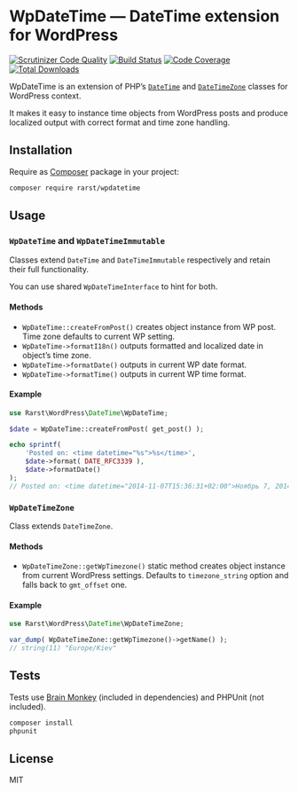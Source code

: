 # WpDateTime — DateTime extension for WordPress

[![Scrutinizer Code Quality](https://scrutinizer-ci.com/g/Rarst/wpdatetime/badges/quality-score.png?b=master)](https://scrutinizer-ci.com/g/Rarst/wpdatetime/?branch=master)
[![Build Status](https://scrutinizer-ci.com/g/Rarst/wpdatetime/badges/build.png?b=master)](https://scrutinizer-ci.com/g/Rarst/wpdatetime/build-status/master)
[![Code Coverage](https://scrutinizer-ci.com/g/Rarst/wpdatetime/badges/coverage.png?b=master)](https://scrutinizer-ci.com/g/Rarst/wpdatetime/?branch=master)
[![Total Downloads](https://poser.pugx.org/rarst/wpdatetime/downloads)](https://packagist.org/packages/rarst/wpdatetime)

WpDateTime is an extension of PHP’s [`DateTime`](http://php.net/manual/en/class.datetime.php) and [`DateTimeZone`](http://php.net/manual/en/class.datetimezone.php) classes for WordPress context.

It makes it easy to instance time objects from WordPress posts and produce localized output with correct format and time zone handling.
 
## Installation

Require as [Composer](https://getcomposer.org/) package in your project:

```bash
composer require rarst/wpdatetime
```

## Usage

### `WpDateTime` and `WpDateTimeImmutable`

Classes extend `DateTime` and `DateTimeImmutable` respectively and retain their full functionality.

You can use shared `WpDateTimeInterface` to hint for both.

#### Methods

- `WpDateTime::createFromPost()` creates object instance from WP post. Time zone defaults to current WP setting.
- `WpDateTime->formatI18n()` outputs formatted and localized date in object’s time zone.
- `WpDateTime->formatDate()` outputs in current WP date format.
- `WpDateTime->formatTime()` outputs in current WP time format.

#### Example

```php
use Rarst\WordPress\DateTime\WpDateTime;

$date = WpDateTime::createFromPost( get_post() );

echo sprintf(
	'Posted on: <time datetime="%s">%s</time>',
	$date->format( DATE_RFC3339 ),
	$date->formatDate()
);
// Posted on: <time datetime="2014-11-07T15:36:31+02:00">Ноябрь 7, 2014</time>
```

### `WpDateTimeZone`

Class extends `DateTimeZone`.

#### Methods

- `WpDateTimeZone::getWpTimezone()` static method creates object instance from current WordPress settings. Defaults to `timezone_string` option and falls back to `gmt_offset` one.

#### Example

```php
use Rarst\WordPress\DateTime\WpDateTimeZone;

var_dump( WpDateTimeZone::getWpTimezone()->getName() );
// string(11) "Europe/Kiev"
```

## Tests

Tests use [Brain Monkey](https://brain-wp.github.io/BrainMonkey/) (included in dependencies) and PHPUnit (not included).

```bash
composer install
phpunit
```

## License

MIT
